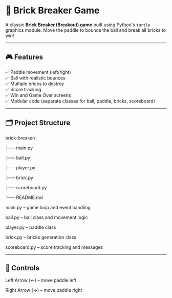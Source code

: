 # 🧱 Brick Breaker Game

A classic **Brick Breaker (Breakout) game** built using Python's `turtle` graphics module. Move the paddle to bounce the ball and break all bricks to win!

---

## 🎮 **Features**

✅ Paddle movement (left/right)  
✅ Ball with realistic bounces  
✅ Multiple bricks to destroy  
✅ Score tracking  
✅ Win and Game Over screens  
✅ Modular code (separate classes for ball, paddle, bricks, scoreboard)

---

## 🗂 Project Structure

brick-breaker/

├── main.py

├── ball.py

├── player.py

├── brick.py

├── scoreboard.py

└── README.md


main.py – game loop and event handling

ball.py – ball class and movement logic

player.py – paddle class

brick.py – bricks generation class

scoreboard.py – score tracking and messages

---

## 🎯 Controls
Left Arrow (←) – move paddle left

Right Arrow (→) – move paddle right

